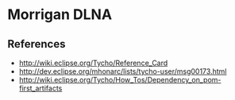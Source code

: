 Morrigan DLNA
=============

References
----------

- http://wiki.eclipse.org/Tycho/Reference_Card
- http://dev.eclipse.org/mhonarc/lists/tycho-user/msg00173.html
- http://wiki.eclipse.org/Tycho/How_Tos/Dependency_on_pom-first_artifacts
